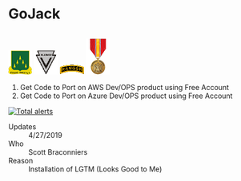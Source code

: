 # GoJack
###### 
![alt text](https://github.com/brac10/markdown-here/raw/master/src/common/images/iconStrikeSwiftly48.png "Strike Swiftly")
![alt text](https://github.com/brac10/markdown-here/raw/master/src/common/images/iconRecondo48.png "Tip of the Spear")
![alt text](https://github.com/brac10/markdown-here/raw/master/src/common/images/iconRanerUp48.png "Lead, Follow, Get out of the way")
![alt text](https://github.com/brac10/markdown-here/raw/master/src/common/images/iconNDM48.png "National Defense")

1. Get Code to Port on AWS Dev/OPS product using Free Account
2. Get Code to Port on Azure Dev/OPS product using Free Account

  <a href="https://lgtm.com/projects/g/brac10/GoJack/alerts/"><img alt="Total alerts"   src="https://img.shields.io/lgtm/alerts/g/brac10/GoJack.svg?logo=lgtm&logoWidth=18"/></a></td>
<dl>
  <dt>Updates</dt>
  <dd>4/27/2019</dd>
  <dt>Who</dt>
  <dd>Scott Braconniers 
  </dd>
  <dt>Reason</dt>
  <dd>Installation of LGTM (Looks Good to Me)</dd>
</dl>
